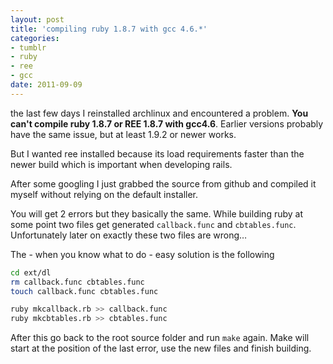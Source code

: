```yaml
--- 
layout: post
title: 'compiling ruby 1.8.7 with gcc 4.6.*'
categories: 
- tumblr
- ruby
- ree
- gcc
date: 2011-09-09
---
```

the last few days I reinstalled archlinux and encountered a problem. **You
can't compile ruby 1.8.7 or REE 1.8.7 with gcc4.6**. Earlier versions probably
have the same issue, but at least 1.9.2 or newer works.

But I wanted ree installed because its load requirements faster than the newer
build which is important when developing rails.

<!-- more -->

After some googling I just grabbed the source from github and compiled it
myself without relying on the default installer.

You will get 2 errors but they basically the same. While building ruby at some
point two files get generated `callback.func` and `cbtables.func`.
Unfortunately later on exactly these two files are wrong…

The - when you know what to do - easy solution is the following

``` sh
cd ext/dl
rm callback.func cbtables.func
touch callback.func cbtables.func

ruby mkcallback.rb >> callback.func
ruby mkcbtables.rb >> cbtables.func
```

After this go back to the root source folder and run `make` again. Make will
start at the position of the last error, use the new files and finish
building.

